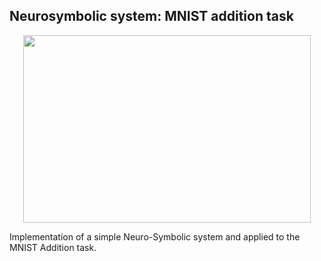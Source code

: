
## Neurosymbolic system: MNIST addition task

<p align="center">
  <img width="460" height="300" src="https://github.com/debienicolas/NeuroSymbolicAI/assets/67588872/8f61dce0-da08-4092-94f3-ce942b034a18">
</p>

Implementation of a simple Neuro-Symbolic system and applied to the MNIST Addition task.
